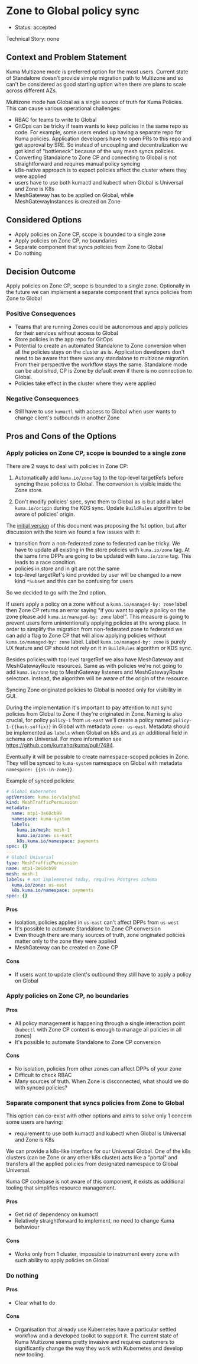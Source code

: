 # Zone to Global policy sync

* Status: accepted

Technical Story: none

## Context and Problem Statement

Kuma Multizone mode is preferred option for the most users. Current state of Standalone doesn't provide simple migration
path to Multizone and so can't be considered as good starting option when there are plans to scale across different AZs.

Multizone mode has Global as a single source of truth for Kuma Policies. This can cause various operational challenges:
* RBAC for teams to write to Global
* GitOps can be tricky if team wants to keep policies in the same repo as code. For example, some users ended up
  having a separate repo for Kuma policies. Application developers have to open PRs to this repo and get approval by SRE.
  So instead of uncoupling and decentralization we got kind of "bottleneck" because of the way mesh syncs policies.
* Converting Standalone to Zone CP and connecting to Global is not straightforward and requires manual policy syncing
* k8s-native approach is to expect policies affect the cluster where they were applied
* users have to use both kumactl and kubectl when Global is Universal and Zone is K8s
* MeshGateway has to be applied on Global, while MeshGatewayInstances is created on Zone

## Considered Options

* Apply policies on Zone CP, scope is bounded to a single zone
* Apply policies on Zone CP, no boundaries
* Separate component that syncs policies from Zone to Global
* Do nothing

## Decision Outcome

Apply policies on Zone CP, scope is bounded to a single zone. Optionally in the future we can implement a separate
component that syncs policies from Zone to Global

### Positive Consequences

* Teams that are running Zones could be autonomous and apply policies for their services without access to Global
* Store policies in the app repo for GitOps
* Potential to create an automated Standalone to Zone conversion when all the policies stays on the cluster as is.
  Application developers don't need to be aware that there was any standalone to multizone migration. From their perspective
  the workflow stays the same. Standalone mode can be abolished, CP is Zone by default even if there is no connection to Global.
* Policies take effect in the cluster where they were applied

### Negative Consequences

* Still have to use `kumactl` with access to Global when user wants to change client's outbounds in another Zone

## Pros and Cons of the Options

### Apply policies on Zone CP, scope is bounded to a single zone

There are 2 ways to deal with policies in Zone CP:

1. Automatically add `kuma.io/zone` tag to the top-level targetRefs before syncing these policies to Global. 
   The conversion is visible inside the Zone store.

2. Don't modify policies' spec, sync them to Global as is but add a label `kuma.io/origin` during the KDS sync. 
   Update `BuildRules` algorithm to be aware of policies' origin. 

The [initial version](https://github.com/kumahq/kuma/pull/8427) of this document was proposing the 1st option, but after
discussion with the team we found a few issues with it:

* transition from a non-federated zone to federated can be tricky. We have to update all existing in the store policies with
  `kuma.io/zone` tag. At the same time DPPs are going to be updated with `kuma.io/zone` tag. This leads to a race condition. 
* policies in store and in git are not the same
* top-level targetRef's kind provided by user will be changed to a new kind `*Subset` and this can be confusing for users

So we decided to go with the 2nd option.

If users apply a policy on a zone without a `kuma.io/managed-by: zone` label then Zone CP returns an error saying
"if you want to apply a policy on the zone please add `kuma.io/managed-by: zone` label".
This measure is going to prevent users form unintentionally applying policies at the wrong place.
In order to simplify the migration from non-federated zone to federated we can add a flag to Zone CP that will allow
applying policies without `kuma.io/managed-by: zone` label. Label `kuma.io/managed-by: zone` is purely UX feature and 
CP should not rely on it in `BuildRules` algorithm or KDS sync.

Besides policies with top level targetRef we also have MeshGateway and MeshGatewayRoute resources.
Same as with policies we're not going to add `kuma.io/zone` tag to MeshGateway listeners and MeshGatewayRoute selectors.
Instead, the algorithm will be aware of the origin of the resource.  

Syncing Zone originated policies to Global is needed only for visibility in GUI.

During the implementation it's important to pay attention to not sync policies from Global to Zone if they're
originated in Zone. Naming is also crucial, for policy `policy-1` from `us-east` we'll create a policy named
`policy-1-{{hash-suffix}}` in Global with metadata `zone: us-east`. Metadata should be implemented as `labels` when
Global on k8s and as an additional field in schema on Universal. For more information see https://github.com/kumahq/kuma/pull/7484.

Eventually it will be possible to create namespace-scoped policies in Zone. They will be synced to `kuma-system`
namespace on Global with metadata `namespace: {{ns-in-zone}}`.

Example of synced policies:

```yaml
# Global Kubernetes
apiVersion: kuma.io/v1alpha1
kind: MeshTrafficPermission
metadata:
  name: mtp1-3e60cb99
  namespace: kuma-system
  labels:
    kuma.io/mesh: mesh-1
    kuma.io/zone: us-east
    k8s.kuma.io/namespace: payments
spec: {}
---
# Global Universal 
type: MeshTrafficPermission
name: mtp1-3e60cb99
mesh: mesh-1
labels: # not implemented today, requires Postgres schema 
  kuma.io/zone: us-east
  k8s.kuma.io/namespace: payments
spec: {}
```

#### Pros

* Isolation, policies applied in `us-east` can't affect DPPs from `us-west`
* It's possible to automate Standalone to Zone CP conversion
* Even though there are many sources of truth, zone originated policies matter only to the zone they were applied
* MeshGateway can be created on Zone CP

#### Cons

* If users want to update client's outbound they still have to apply a policy on Global

### Apply policies on Zone CP, no boundaries

#### Pros

* All policy management is happening through a single interaction point (`kubectl` with Zone CP context is enough to manage all policies in all zones)
* It's possible to automate Standalone to Zone CP conversion

#### Cons

* No isolation, policies from other zones can affect DPPs of your zone
* Difficult to check RBAC
* Many sources of truth. When Zone is disconnected, what should we do with synced policies?

### Separate component that syncs policies from Zone to Global

This option can co-exist with other options and aims to solve only 1 concern some users are having:

* requirement to use both kumactl and kubectl when Global is Universal and Zone is K8s

We can provide a k8s-like interface for our Universal Global. One of the k8s clusters (can be Zone or any other k8s cluster)
acts like a "portal" and transfers all the applied policies from designated namespace to Global Universal.

Kuma CP codebase is not aware of this component, it exists as additional tooling that simplifies resource management.

#### Pros

* Get rid of dependency on kumactl
* Relatively straightforward to implement, no need to change Kuma behaviour

#### Cons

* Works only from 1 cluster, impossible to instrument every zone with such ability to apply policies on Global

### Do nothing

#### Pros

* Clear what to do

#### Cons

* Organisation that already use Kubernetes have a particular settled workflow and a developed toolkit to support it.
  The current state of Kuma Multizone seems pretty invasive and requires customers to significantly change the way they work
  with Kubernetes and develop new tooling. 
